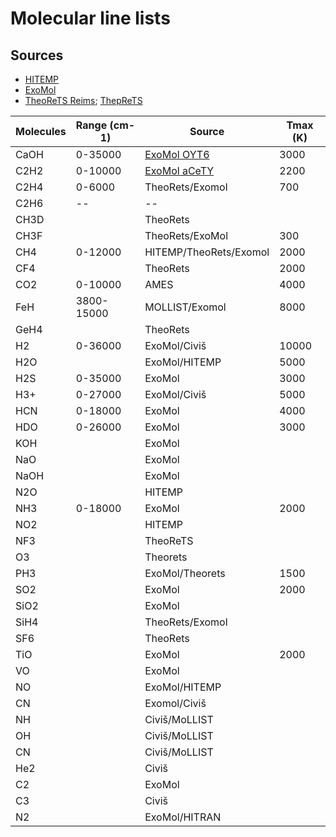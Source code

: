 # Molecular line lists

## Sources

- [HITEMP](https://hitran.org/hitemp/)
- [ExoMol](exomol.com)
- [TheoReTS Reims](https://theorets.univ-reims.fr/molspectra/); [ThepReTS](https://theorets.tsu.ru/)

Molecules     |   Range (cm-1)|    Source              |    Tmax (K)
---------| --------- |  --------------- | ---------|
CaOH          |  0-35000      |  [ExoMol OYT6](https://exomol.com/data/molecules/CaOH/40Ca-16O-1H/OYT6/) | 3000      
C2H2          |  0-10000      |  [ExoMol aCeTY](https://exomol.com/data/molecules/C2H2/12C2-1H2/aCeTY/)|      2200
C2H4          |  0-6000       |  TheoRets/Exomol       |       700
C2H6          |     --        |    --                  |
CH3D          |               |  TheoRets              |
CH3F          |               |  TheoRets/ExoMol       |      300
CH4           |  0-12000      |  HITEMP/TheoRets/Exomol|      2000
CF4           |               |  TheoRets              |      2000
CO2           |  0-10000      |  AMES                  |      4000
FeH           |  3800-15000   |  MOLLIST/Exomol        |      8000
GeH4          |               |  TheoRets              |     
H2            |  0-36000      |  ExoMol/Civiš          |     10000
H2O           |               |  ExoMol/HITEMP         |      5000
H2S           |  0-35000      |  ExoMol                |      3000
H3+           |  0-27000      |  ExoMol/Civiš          |      5000
HCN           |  0-18000      |  ExoMol                |      4000
HDO           |  0-26000      |  ExoMol                |      3000
KOH           |               |  ExoMol                |     
NaO           |               |  ExoMol                |     
NaOH          |               |  ExoMol                |     
N2O           |               |  HITEMP                |
NH3           |  0-18000      |  ExoMol                |      2000
NO2           |               |  HITEMP                |
NF3           |               | TheoReTS               |
O3            |               |  Theorets              |
PH3           |               |  ExoMol/Theorets       |      1500
SO2           |               |  ExoMol                |      2000
SiO2          |               |  ExoMol                |    
SiH4          |               |  TheoRets/Exomol       |
SF6           |               |  TheoRets              |
TiO           |               |  ExoMol                |      2000
VO            |               |  ExoMol                |
NO            |               |  ExoMol/HITEMP         |
CN            |               |  Exomol/Civiš          |
NH            |               |  Civiš/MoLLIST         |
OH            |               |  Civiš/MoLLIST         |
CN            |               |  Civiš/MoLLIST         |
He2           |               |  Civiš                 |
C2            |               |  ExoMol                |
C3            |               |  Civiš                 |
N2            |               |  ExoMol/HITRAN         |


